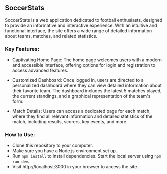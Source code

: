 ## SoccerStats

SoccerStats is a web application dedicated to football enthusiasts, designed to provide an informative and interactive experience.
With an intuitive and functional interface, the site offers a wide range of detailed information about teams, matches, and related statistics.

### Key Features:

-   Captivating Home Page: The home page welcomes users with a modern and accessible interface, offering options for login and registration to access advanced features.

-   Customized Dashboard: Once logged in, users are directed to a personalized dashboard where they can view detailed information about their favorite team. The dashboard includes the latest 5 matches played, the current standings, and a graphical representation of the team's form.

-   Match Details: Users can access a dedicated page for each match, where they find all relevant information and detailed statistics of the match, including results, scorers, key events, and more.

### How to Use:

-   Clone this repository to your computer.
-   Make sure you have a Node.js environment set up.
-   Run `npm install` to install dependencies.
    Start the local server using `npm run dev`.
-   Visit http://localhost:3000 in your browser to access the site.

